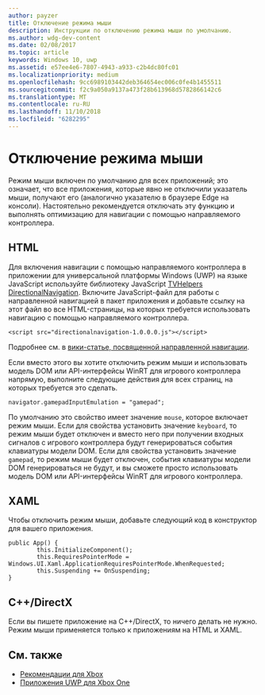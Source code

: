 ```yaml
---
author: payzer
title: Отключение режима мыши
description: Инструкции по отключению режима мыши по умолчанию.
ms.author: wdg-dev-content
ms.date: 02/08/2017
ms.topic: article
keywords: Windows 10, uwp
ms.assetid: e57ee4e6-7807-4943-a933-c2b4dc80fc01
ms.localizationpriority: medium
ms.openlocfilehash: 9cc6989103442deb364654ec006c0fe4b1455511
ms.sourcegitcommit: f2c9a050a9137a473f28b613968d5782866142c6
ms.translationtype: MT
ms.contentlocale: ru-RU
ms.lasthandoff: 11/10/2018
ms.locfileid: "6282295"
---
```

# <a name="how-to-disable-mouse-mode"></a>Отключение режима мыши
Режим мыши включен по умолчанию для всех приложений; это означает, что все приложения, которые явно не отключили указатель мыши, получают его (аналогично указателю в браузере Edge на консоли). Настоятельно рекомендуется отключать эту функцию и выполнять оптимизацию для навигации с помощью направляемого контроллера.   
   
## <a name="html"></a>HTML   
Для включения навигации с помощью направляемого контроллера в приложении для универсальной платформы Windows (UWP) на языке JavaScript используйте библиотеку JavaScript [TVHelpers DirectionalNavigation](https://github.com/Microsoft/TVHelpers/wiki/Using-DirectionalNavigation). Включите JavaScript-файл для работы с направленной навигацией в пакет приложения и добавьте ссылку на этот файл во все HTML-страницы, на которых требуется использовать навигацию с помощью направляемого контроллера.

```code
<script src="directionalnavigation-1.0.0.0.js"></script>
```
Подробнее см. в [вики-статье, посвященной направленной навигации](https://github.com/Microsoft/TVHelpers/wiki/Using-DirectionalNavigation).

Если вместо этого вы хотите отключить режим мыши и использовать модель DOM или API-интерфейсы WinRT для игрового контроллера напрямую, выполните следующие действия для всех страниц, на которых требуется это сделать. 
   
```code
navigator.gamepadInputEmulation = "gamepad";
```   

   По умолчанию это свойство имеет значение `mouse`, которое включает режим мыши. Если для свойства установить значение `keyboard`, то режим мыши будет отключен и вместо него при получении входных сигналов с игрового контроллера будут генерироваться события клавиатуры модели DOM. Если для свойства установить значение `gamepad`, то режим мыши будет отключен, события клавиатуры модели DOM генерироваться не будут, и вы сможете просто использовать модель DOM или API-интерфейсы WinRT для игрового контроллера.

## <a name="xaml"></a>XAML    
Чтобы отключить режим мыши, добавьте следующий код в конструктор для вашего приложения.   
   
```code
public App() {
        this.InitializeComponent();
        this.RequiresPointerMode = Windows.UI.Xaml.ApplicationRequiresPointerMode.WhenRequested;
        this.Suspending += OnSuspending;
}
```

## <a name="cdirectx"></a>C++/DirectX   
Если вы пишете приложение на C++/DirectX, то ничего делать не нужно. Режим мыши применяется только к приложениям на HTML и XAML.

## <a name="see-also"></a>См. также
- [Рекомендации для Xbox](tailoring-for-xbox.md)
- [Приложения UWP для Xbox One](index.md)

